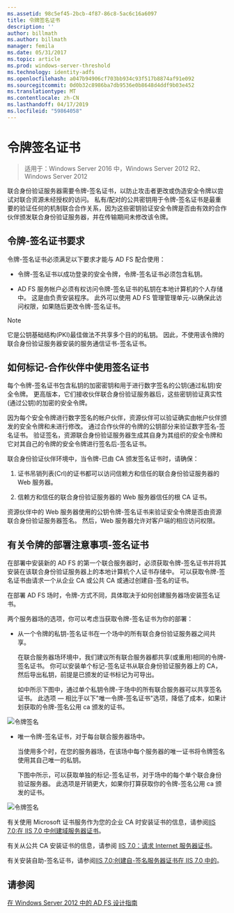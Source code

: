```yaml
---
ms.assetid: 98c5ef45-2bcb-4f87-86c8-5ac6c16a6097
title: 令牌签名证书
description: ''
author: billmath
ms.author: billmath
manager: femila
ms.date: 05/31/2017
ms.topic: article
ms.prod: windows-server-threshold
ms.technology: identity-adfs
ms.openlocfilehash: a047b94906cf703bb934c93f517b8874af91e092
ms.sourcegitcommit: 0d0b32c8986ba7db9536e0b8648d4ddf9b03e452
ms.translationtype: MT
ms.contentlocale: zh-CN
ms.lasthandoff: 04/17/2019
ms.locfileid: "59864058"
---
```

# <a name="token-signing-certificates"></a>令牌签名证书

>适用于：Windows Server 2016 中，Windows Server 2012 R2、 Windows Server 2012

联合身份验证服务器需要令牌\-签名证书，以防止攻击者更改或伪造安全令牌以尝试对联合资源未经授权的访问。 私有\/配对的公共密钥用于令牌\-签名证书是最重要的验证任何的机制联合合作关系，因为这些密钥验证安全令牌是否由有效的合作伙伴颁发联合身份验证服务器，并在传输期间未修改该令牌。  
  
## <a name="token-signing-certificate-requirements"></a>令牌\-签名证书要求  
令牌\-签名证书必须满足以下要求才能与 AD FS 配合使用：  
  
-   令牌\-签名证书以成功登录的安全令牌，令牌\-签名证书必须包含私钥。  
  
-   AD FS 服务帐户必须有权访问令牌\-签名证书的私钥在本地计算机的个人存储中。 这是由负责安装程序。 此外可以使用 AD FS 管理管理单元\-以确保此访问权限，如果随后更改令牌\-签名证书。  
  
> [!NOTE]  
> 它是公钥基础结构\(PKI\)最佳做法不共享多个目的的私钥。 因此，不使用该令牌的联合身份验证服务器安装的服务通信证书\-签名证书。  
  
## <a name="how-token-signing-certificates-are-used-across-partners"></a>如何标记\-合作伙伴中使用签名证书  
每个令牌\-签名证书包含私钥的加密密钥和用于进行数字签名的公钥\(通过私钥\)安全令牌。 更高版本，它们接收伙伴联合身份验证服务器后，这些密钥验证真实性\(通过公钥\)的加密的安全令牌。  
  
因为每个安全令牌进行数字签名的帐户伙伴，资源伙伴可以验证确实由帐户伙伴颁发的安全令牌和未进行修改。 通过合作伙伴的令牌的公钥部分来验证数字签名\-签名证书。 验证签名，资源联合身份验证服务器生成其自身为其组织的安全令牌和它对其自己的令牌的安全令牌进行签名后\-签名证书。  
  
联合身份验证伙伴环境中，当令牌\-已由 CA 颁发签名证书时，请确保：  
  
1.  证书吊销列表\(Crl\)的证书都可以访问信赖方和信任的联合身份验证服务器的 Web 服务器。  
  
2.  信赖方和信任的联合身份验证服务器的 Web 服务器信任的根 CA 证书。  
  
资源伙伴中的 Web 服务器使用的公钥令牌\-签名证书来验证安全令牌是否由资源联合身份验证服务器签名。 然后，Web 服务器允许对客户端的相应访问权限。  
  
## <a name="deployment-considerations-for-token-signing-certificates"></a>有关令牌的部署注意事项\-签名证书  
在部署中安装新的 AD FS 的第一个联合服务器时，必须获取令牌\-签名证书并将其安装在该联合身份验证服务器上的本地计算机个人证书存储中。 可以获取令牌\-签名证书由请求一个从企业 CA 或公共 CA 或通过创建自\-签名的证书。  
  
在部署 AD FS 场时，令牌\-方式不同，具体取决于如何创建服务器场安装签名证书。  
  
两个服务器场的选项，你可以考虑当获取令牌\-签名证书为你的部署：  
  
-   从一个令牌的私钥\-签名证书在一个场中的所有联合身份验证服务器之间共享。  
  
    在联合服务器场环境中，我们建议所有联合服务器都共享\(或重用\)相同的令牌\-签名证书。 你可以安装单个标记\-签名证书从联合身份验证服务器上的 CA，然后导出私钥，前提是已颁发的证书标记为可导出。  
  
    如中所示下图中，通过单个私钥令牌\-于场中的所有联合服务器可以共享签名证书。 此选项 — 相比于以下"唯一令牌\-签名证书"选项，降低了成本，如果计划获取的令牌\-签名公用 ca 颁发的证书。  
  
![令牌签名](media/adfs2_fedserver_certstory_3.gif)  
  
-   唯一令牌\-签名证书，对于每台联合服务器场中。  
  
    当使用多个时，在您的服务器场，在该场中每个服务器的唯一证书将令牌签名使用其自己唯一的私钥。  
  
    下图中所示，可以获取单独的标记\-签名证书，对于场中的每个单个联合身份验证服务器。 此选项是开销更大，如果你打算获取你的令牌\-签名公用 ca 颁发的证书。  
  
![令牌签名](media/adfs2_fedserver_certstory_4.gif)  
  
有关使用 Microsoft 证书服务作为您的企业 CA 时安装证书的信息，请参阅[IIS 7.0:在 IIS 7.0 中创建域服务器证书](https://go.microsoft.com/fwlink/?LinkId=108548)。  
  
有关从公共 CA 安装证书的信息，请参阅 [IIS 7.0：请求 Internet 服务器证书](https://go.microsoft.com/fwlink/?LinkId=108549)。  
  
有关安装自助\-签名证书，请参阅[IIS 7.0:创建自\-签名服务器证书在 IIS 7.0 中的](https://go.microsoft.com/fwlink/?LinkID=108271)。  
  
## <a name="see-also"></a>请参阅
[在 Windows Server 2012 中的 AD FS 设计指南](AD-FS-Design-Guide-in-Windows-Server-2012.md)
